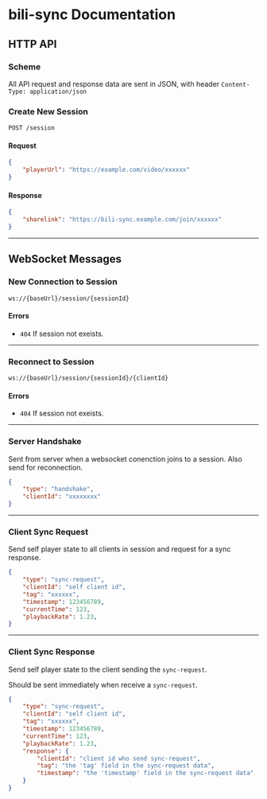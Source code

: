 # bili-sync Documentation

## HTTP API

### Scheme
All API request and response data are sent in JSON, with header `Content-Type: application/json`

### Create New Session
`POST /session`

#### Request
```json
{
    "playerUrl": "https://example.com/video/xxxxxx"
}
```

#### Response
```json
{
    "sharelink": "https://bili-sync.example.com/join/xxxxxx"
}
```

--------

## WebSocket Messages

### New Connection to Session
`ws://{baseUrl}/session/{sessionId}`

#### Errors
- `404` If session not exeists.


--------


### Reconnect to Session
`ws://{baseUrl}/session/{sessionId}/{clientId}`


#### Errors
- `404` If session not exeists.


--------

### Server Handshake
Sent from server when a websocket conenction joins to a session. Also send for reconnection.
```json
{
    "type": "handshake",
    "clientId": "xxxxxxxx"
}
```



--------

### Client Sync Request
Send self player state to all clients in session and request for a sync response.
```json
{
    "type": "sync-request",
    "clientId": "self client id",
    "tag": "xxxxxx",
    "timestamp": 123456789,
    "currentTime": 123,
    "playbackRate": 1.23,
}
```

--------

### Client Sync Response
Send self player state to the client sending the `sync-request`.

Should be sent immediately when receive a `sync-request`.

```json
{
    "type": "sync-request",
    "clientId": "self client id",
    "tag": "xxxxxx",
    "timestamp": 123456789,
    "currentTime": 123,
    "playbackRate": 1.23,
    "response": {
        "clientId": "client id who send sync-request",
        "tag": "the 'tag' field in the sync-request data",
        "timestamp": "the 'timestamp' field in the sync-request data"
    }
}
```
